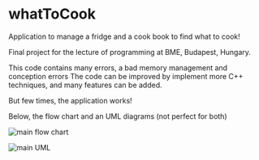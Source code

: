 # whatToCook
Application to manage a fridge and a cook book to find what to cook!

Final project for the lecture of programming at BME, Budapest, Hungary.

This code contains many errors, a bad memory management and conception errors
The code can be improved by implement more C++ techniques, and many features can be added.

But few times, the application works! 

Below, the flow chart and an UML diagrams (not perfect for both)

![main flow chart](github.com/Perraudeau/whatToCook/blob/master/img/flowChart.png?raw=true "Optional Title")

![main UML](github.com/Perraudeau/whatToCook/blob/master/img/UML.png?raw=true "Optional Title")
